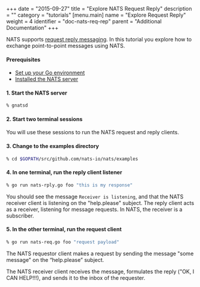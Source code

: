 +++
date = "2015-09-27"
title = "Explore NATS Request Reply"
description = ""
category = "tutorials"
[menu.main]
  name = "Explore Request Reply"
  weight = 4
  identifier = "doc-nats-req-rep"
  parent = "Additional Documentation"
+++

NATS supports [request reply messaging](/documentation/writing_applications/concepts). In this tutorial you explore how to exchange point-to-point messages using NATS.

#### Prerequisites

- [Set up your Go environment](/documentation/tutorials/go-install/)
- [Installed the NATS server](/documentation/tutorials/gnatsd-install/)

#### 1. Start the NATS server

```sh
% gnatsd
```

#### 2. Start two terminal sessions

You will use these sessions to run the NATS request and reply clients.

#### 3. Change to the examples directory

```sh
% cd $GOPATH/src/github.com/nats-io/nats/examples
```

#### 4. In one terminal, run the reply client listener

```sh
% go run nats-rply.go foo "this is my response"
```

You should see the message `Receiver is listening`, and that the NATS receiver client is listening on the "help.please" subject. The reply client acts as a receiver, listening for message requests. In NATS, the receiver is a subscriber.

#### 5. In the other terminal, run the request client

```sh
% go run nats-req.go foo "request payload"
```

The NATS requestor client makes a request by sending the message "some message" on the “help.please” subject.

The NATS receiver client receives the message, formulates the reply ("OK, I CAN HELP!!!), and sends it to the inbox of the requester.
